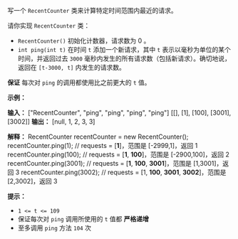 写一个 `RecentCounter` 类来计算特定时间范围内最近的请求。

请你实现 `RecentCounter` 类：

*   `RecentCounter()` 初始化计数器，请求数为 0 。
*   `int ping(int t)` 在时间 `t` 添加一个新请求，其中 `t` 表示以毫秒为单位的某个时间，并返回过去 `3000` 毫秒内发生的所有请求数（包括新请求）。确切地说，返回在 `[t-3000, t]` 内发生的请求数。

**保证** 每次对 `ping` 的调用都使用比之前更大的 `t` 值。

**示例：** 

**输入：** 
\["RecentCounter", "ping", "ping", "ping", "ping"\]
\[\[\], \[1\], \[100\], \[3001\], \[3002\]\]
**输出：** 
\[null, 1, 2, 3, 3\]

**解释：** 
RecentCounter recentCounter = new RecentCounter();
recentCounter.ping(1);     // requests = \[**1**\]，范围是 \[-2999,1\]，返回 1
recentCounter.ping(100);   // requests = \[**1**, **100**\]，范围是 \[-2900,100\]，返回 2
recentCounter.ping(3001);  // requests = \[**1**, **100**, **3001**\]，范围是 \[1,3001\]，返回 3
recentCounter.ping(3002);  // requests = \[1, **100**, **3001**, **3002**\]，范围是 \[2,3002\]，返回 3

**提示：** 

*   `1 <= t <= 109`
*   保证每次对 `ping` 调用所使用的 `t` 值都 **严格递增**
*   至多调用 `ping` 方法 `104` 次
